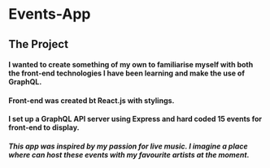 # Events-App
## The Project
#### I wanted to create something of my own to familiarise myself with both the front-end technologies I have been learning and make the use of GraphQL. 

#### Front-end was created bt React.js with stylings.
#### I set up  a GraphQL API server using Express and hard coded 15 events for front-end to display. 

##### This app was inspired by my passion for live music. I imagine a place where can host these events with my favourite artists at the moment.
